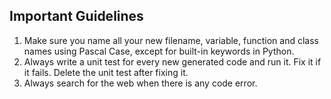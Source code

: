 ## Important Guidelines
1. Make sure you name all your new filename, variable, function and class names using Pascal Case, except for built-in keywords in Python.
2. Always write a unit test for every new generated code and run it. Fix it if it fails. Delete the unit test after fixing it.
3. Always search for the web when there is any code error. 